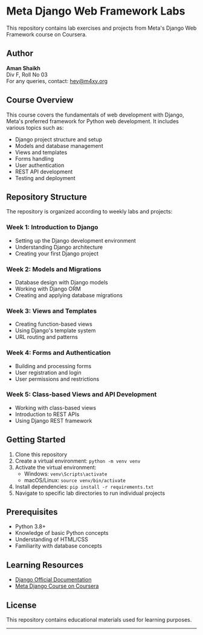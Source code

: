 # Meta Django Web Framework Labs

This repository contains lab exercises and projects from Meta's Django Web Framework course on Coursera.
## Author

**Aman Shaikh**  
Div F, Roll No 03  
For any queries, contact: [hey@m4xy.org](mailto:hey@m4xy.org)


## Course Overview

This course covers the fundamentals of web development with Django, Meta's preferred framework for Python web development. It includes various topics such as:

- Django project structure and setup
- Models and database management
- Views and templates
- Forms handling
- User authentication
- REST API development
- Testing and deployment

## Repository Structure

The repository is organized according to weekly labs and projects:

### Week 1: Introduction to Django
- Setting up the Django development environment
- Understanding Django architecture
- Creating your first Django project

### Week 2: Models and Migrations
- Database design with Django models
- Working with Django ORM
- Creating and applying database migrations

### Week 3: Views and Templates
- Creating function-based views
- Using Django's template system
- URL routing and patterns

### Week 4: Forms and Authentication
- Building and processing forms
- User registration and login
- User permissions and restrictions

### Week 5: Class-based Views and API Development
- Working with class-based views
- Introduction to REST APIs
- Using Django REST framework

## Getting Started

1. Clone this repository
2. Create a virtual environment: `python -m venv venv`
3. Activate the virtual environment:
   - Windows: `venv\Scripts\activate`
   - macOS/Linux: `source venv/bin/activate`
4. Install dependencies: `pip install -r requirements.txt`
5. Navigate to specific lab directories to run individual projects

## Prerequisites

- Python 3.8+
- Knowledge of basic Python concepts
- Understanding of HTML/CSS
- Familiarity with database concepts

## Learning Resources

- [Django Official Documentation](https://docs.djangoproject.com/)
- [Meta Django Course on Coursera](https://www.coursera.org/learn/django-web-framework)

## License

This repository contains educational materials used for learning purposes.

---
